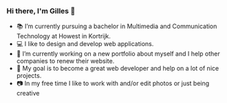 ### Hi there, I'm Gilles 👋

<!--
**GillesNaeyaert/GillesNaeyaert** is a ✨ _special_ ✨ repository because its `README.md` (this file) appears on your GitHub profile.

Here are some ideas to get you started:

- 🔭 I’m currently working on ...
- 🌱 I’m currently learning ...
- 👯 I’m looking to collaborate on ...
- 🤔 I’m looking for help with ...
- 💬 Ask me about ...
- 📫 How to reach me: ...
- 😄 Pronouns: ...
- ⚡ Fun fact: ...
-->

- 📚 I’m currently pursuing a bachelor in Multimedia and Communication Technology at Howest in Kortrijk.
- 💻 I like to design and develop web applications.
- 🔭 I’m currently working on a new portfolio about myself and I help other companies to renew their website.
- 🙌 My goal is to become a great web developer and help on a lot of nice projects. 
- 📷 In my free time I like to work with and/or edit photos or just being creative

